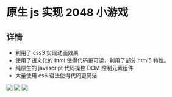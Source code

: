 # 原生 js 实现 2048 小游戏

## 详情

- 利用了 css3 实现动画效果
- 使用了语义化的 html 使得代码更可读，利用了部分 html5 特性。
- 纯原生的 javascript 代码操控 DOM 控制元素组件
- 大量使用 es6 语法使得代码更简洁

![](https://ae01.alicdn.com/kf/Uc3e57bd657d34c278013dd0e0e94482cr.gif)
![](https://ae01.alicdn.com/kf/U3bfa9db37bd342d8be130c06072664f2h.jpg)
![](https://ae01.alicdn.com/kf/Uc1e4b84991994f61915702b9499e56b9E.jpg)
